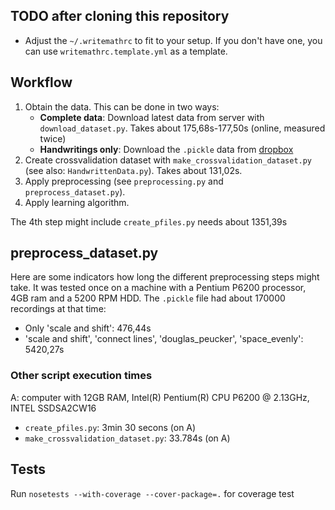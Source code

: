 ## TODO after cloning this repository

* Adjust the `~/.writemathrc` to fit to your setup. If you don't have one, you
  can use `writemathrc.template.yml` as a template.

## Workflow

1. Obtain the data. This can be done in two ways:
    * **Complete data**: Download latest data from server with `download_dataset.py`.
      Takes about 175,68s-177,50s  (online, measured twice)
    * **Handwritings only**: Download the `.pickle` data from
      [dropbox](https://www.dropbox.com/s/nk8gmd9k3tanjqu/2014-08-04-18-24-handwriting_datasets-raw.pickle)
2. Create crossvalidation dataset with `make_crossvalidation_dataset.py` (see also: `HandwrittenData.py`). Takes about 131,02s.
3. Apply preprocessing (see `preprocessing.py` and `preprocess_dataset.py`).
4. Apply learning algorithm.

The 4th step might include `create_pfiles.py` needs about 1351,39s

## preprocess_dataset.py

Here are some indicators how long the different preprocessing steps might take.
It was tested once on a machine with a Pentium P6200 processor, 4GB ram and a
5200 RPM HDD. The `.pickle` file had about 170000 recordings at that time:

* Only 'scale and shift': 476,44s
* 'scale and shift', 'connect lines', 'douglas_peucker', 'space_evenly': 5420,27s

### Other script execution times

A: computer with 12GB RAM, Intel(R) Pentium(R) CPU P6200 @ 2.13GHz, INTEL SSDSA2CW16

* `create_pfiles.py`: 3min 30 secons (on A)
* `make_crossvalidation_dataset.py`: 33.784s (on A)

## Tests

Run `nosetests --with-coverage --cover-package=.` for coverage test